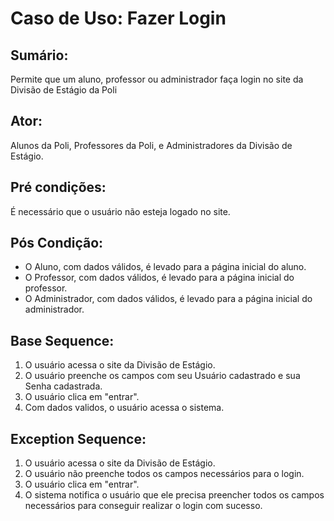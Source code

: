 # Caso de Uso: Fazer Login

## Sumário: 
Permite que um aluno, professor ou administrador faça login no site da Divisão de Estágio da Poli

## Ator:
Alunos da Poli, Professores da Poli, e Administradores da Divisão de Estágio.

## Pré condições:
É necessário que o usuário não esteja logado no site.

## Pós Condição:
* O Aluno, com dados válidos, é levado para a página inicial do aluno.
* O Professor, com dados válidos, é levado para a página inicial do professor.
* O Administrador, com dados válidos, é levado para a página inicial do administrador.

## Base Sequence:
1. O usuário acessa o site da Divisão de Estágio.
2. O usuário preenche os campos com seu Usuário cadastrado e sua Senha cadastrada.
3. O usuário clica em "entrar".
4. Com dados validos, o usuário acessa o sistema.

## Exception Sequence:
1. O usuário acessa o site da Divisão de Estágio.
2. O usuário não preenche todos os campos necessários para o login.
3. O usuário clica em "entrar".
4. O sistema notifica o usuário que ele precisa preencher todos os campos necessários para conseguir realizar o login com sucesso.
